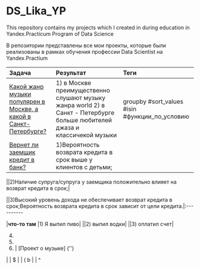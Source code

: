 # DS_Lika_YP
This repository contains my projects which I created in during education in Yandex.Practicum Program of Data Science

В репозитории представлены  все мои проекты, которые были реализованы в рамках обучения профессии Data Scientist на Yandex.Practium

**Задача** | **Результат** | **Теги**
:------ | :----------|:----------
[Какой жанр музыки популярен в Москве, а какой в Санкт-Петербурге?](https://github.com/BerlinLika11/DS_Lika_YP/tree/main/%E2%84%961_music_genre_Msk_Peter) |1) в Москве преимущественно слушают музыку жанра world 2) в Санкт - Петербурге больше любителей джаза и классичекой музыки| groupby #sort_values #isin #функции_по_условию
[Вернет ли заемщик кредит в банк?](https://github.com/BerlinLika11/DS_Lika_YP/tree/main/%E2%84%962_clients_of_bank_credits) | 1)Вероятность возврата кредита в срок выше у клиентов с детьми;|

||2)Наличие супруга/супруга у заемщика положительно влияет на возврат кредита в срок;|

||3)Высокий уровень дохода не обеспечивает возврат кредита в срок;Вероятность возврата кредита в срок зависит от цели кредита.|:----------

|**что-то там**
|1) Я выпил пиво|
||2) выпил водки|
||3) оплатил счет|

4) 
5) 
6) | [Проект о музыке]                                                                                   ('')
                                                                    
|          | $
       |           | (
b      |           | ^  
